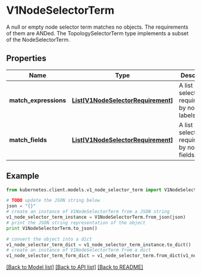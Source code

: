 # V1NodeSelectorTerm

A null or empty node selector term matches no objects. The requirements of them are ANDed. The TopologySelectorTerm type implements a subset of the NodeSelectorTerm.

## Properties
Name | Type | Description | Notes
------------ | ------------- | ------------- | -------------
**match_expressions** | [**List[V1NodeSelectorRequirement]**](V1NodeSelectorRequirement.md) | A list of node selector requirements by node&#39;s labels. | [optional] 
**match_fields** | [**List[V1NodeSelectorRequirement]**](V1NodeSelectorRequirement.md) | A list of node selector requirements by node&#39;s fields. | [optional] 

## Example

```python
from kubernetes.client.models.v1_node_selector_term import V1NodeSelectorTerm

# TODO update the JSON string below
json = "{}"
# create an instance of V1NodeSelectorTerm from a JSON string
v1_node_selector_term_instance = V1NodeSelectorTerm.from_json(json)
# print the JSON string representation of the object
print V1NodeSelectorTerm.to_json()

# convert the object into a dict
v1_node_selector_term_dict = v1_node_selector_term_instance.to_dict()
# create an instance of V1NodeSelectorTerm from a dict
v1_node_selector_term_form_dict = v1_node_selector_term.from_dict(v1_node_selector_term_dict)
```
[[Back to Model list]](../README.md#documentation-for-models) [[Back to API list]](../README.md#documentation-for-api-endpoints) [[Back to README]](../README.md)


